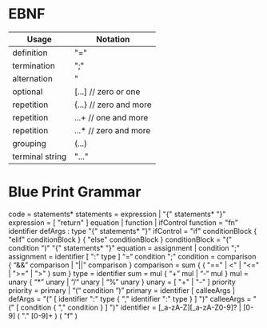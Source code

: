 # EBNF

| Usage | Notation |
| ----  | ----     |
| definition | "=" |
| termination | ";" |
| alternation | "|" |
| optional | [...]  // zero or one |
| repetition | {...}  // zero and more |
| repetition | ...+  // one and more |
| repetition | ...*  // zero and more |
| grouping | (...) |
| terminal string | "..." |


# Blue Print Grammar

code = statements*
statements = expression | "{" statements* "}"
expression = [ "return" ] equation | function | ifControl
function = "fn" identifier defArgs : type "{" statements* "}"
ifControl = "if" conditionBlock { "elif" conditionBlock } { "else" conditionBlock }
conditionBlock = "(" condition ")" "{" statements* "}"
equation = assignment | condition ";"
assignment = identifier [ ":" type ] “=“ condition ";"
condition = comparison { “&&” comparison | “||” comparison }
comparison = sum { ( "==" | <" | "<=" | ">=" | ">" ) sum }
type = identifier
sum = mul { “+” mul | “-“ mul }
mul = unary { “*” unary | “/“  unary | “%” unary }
unary = [ "+" | "-" ] priority
priority = primary | “(“ condition “)”
primary = identifier [ calleeArgs ]
defArgs = "(" [ identifier ":" type { "," identifier ":" type } ] ")"
calleeArgs = "(" [ condition { "," condition } ] ")"
identifier = [_a-zA-Z][_a-zA-Z0-9]? | [0-9] ( "." [0-9]+ ) ( "f" )

